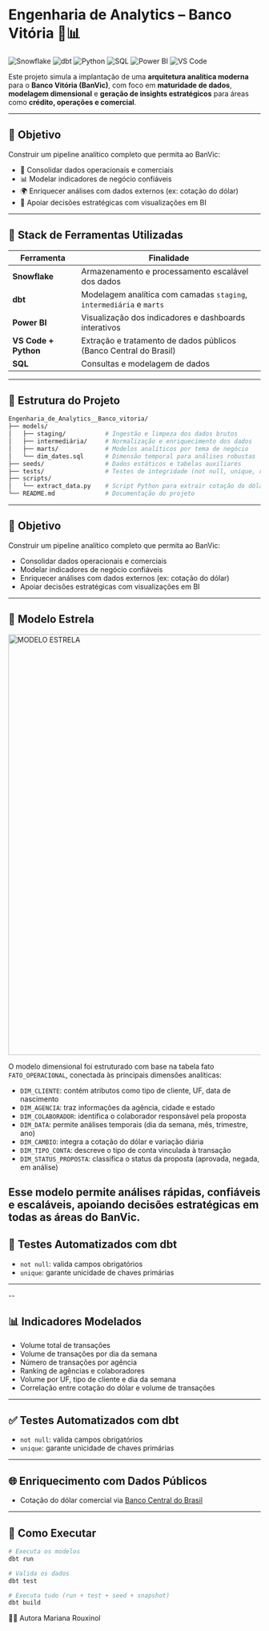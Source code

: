 
# Engenharia de Analytics – Banco Vitória 🏦📊  

![Snowflake](https://img.shields.io/badge/Snowflake-29B5E8?style=for-the-badge&logo=snowflake&logoColor=white)
![dbt](https://img.shields.io/badge/dbt-FF694B?style=for-the-badge&logo=dbt&logoColor=white)
![Python](https://img.shields.io/badge/Python-3776AB?style=for-the-badge&logo=python&logoColor=white)
![SQL](https://img.shields.io/badge/SQL-025E8C?style=for-the-badge&logo=postgresql&logoColor=white)
![Power BI](https://img.shields.io/badge/Power%20BI-F2C811?style=for-the-badge&logo=powerbi&logoColor=black)
![VS Code](https://img.shields.io/badge/VS%20Code-007ACC?style=for-the-badge&logo=visualstudiocode&logoColor=white)

Este projeto simula a implantação de uma **arquitetura analítica moderna** para o **Banco Vitória (BanVic)**, com foco em **maturidade de dados**, **modelagem dimensional** e **geração de insights estratégicos** para áreas como **crédito, operações e comercial**.  

---

## 📌 Objetivo  

Construir um pipeline analítico completo que permita ao BanVic:  

- 📂 Consolidar dados operacionais e comerciais  
- 📊 Modelar indicadores de negócio confiáveis  
- 🌍 Enriquecer análises com dados externos (ex: cotação do dólar)  
- 🧠 Apoiar decisões estratégicas com visualizações em BI  

---

## 🧰 Stack de Ferramentas Utilizadas  

| Ferramenta         | Finalidade                                                                 |
|--------------------|----------------------------------------------------------------------------|
| **Snowflake**      | Armazenamento e processamento escalável dos dados                         |
| **dbt**            | Modelagem analítica com camadas `staging`, `intermediária` e `marts`       |
| **Power BI**       | Visualização dos indicadores e dashboards interativos                     |
| **VS Code + Python** | Extração e tratamento de dados públicos (Banco Central do Brasil)        |
| **SQL**            | Consultas e modelagem de dados         

---

## 📁 Estrutura do Projeto  

```bash
Engenharia_de_Analytics__Banco_vitoria/
├── models/
│   ├── staging/           # Ingestão e limpeza dos dados brutos
│   ├── intermediária/     # Normalização e enriquecimento dos dados
│   ├── marts/             # Modelos analíticos por tema de negócio
│   └── dim_dates.sql      # Dimensão temporal para análises robustas
├── seeds/                 # Dados estáticos e tabelas auxiliares
├── tests/                 # Testes de integridade (not null, unique, relationships)
├── scripts/
│   └── extract_data.py    # Script Python para extrair cotação do dólar do Banco Central
└── README.md              # Documentação do projeto

```
---

## 📌 Objetivo

Construir um pipeline analítico completo que permita ao BanVic:

- Consolidar dados operacionais e comerciais
- Modelar indicadores de negócio confiáveis
- Enriquecer análises com dados externos (ex: cotação do dólar)
- Apoiar decisões estratégicas com visualizações em BI

---

## 🧠 Modelo Estrela
<img width="780" height="839" alt="MODELO ESTRELA" src="https://github.com/user-attachments/assets/cc55672d-c08d-4515-bba7-a3c744db0e6f" />


O modelo dimensional foi estruturado com base na tabela fato `FATO_OPERACIONAL`, conectada às principais dimensões analíticas:

- `DIM_CLIENTE`: contém atributos como tipo de cliente, UF, data de nascimento
- `DIM_AGENCIA`: traz informações da agência, cidade e estado
- `DIM_COLABORADOR`: identifica o colaborador responsável pela proposta
- `DIM_DATA`: permite análises temporais (dia da semana, mês, trimestre, ano)
- `DIM_CAMBIO`: integra a cotação do dólar e variação diária
- `DIM_TIPO_CONTA`: descreve o tipo de conta vinculada à transação
- `DIM_STATUS_PROPOSTA`: classifica o status da proposta (aprovada, negada, em análise)

Esse modelo permite análises rápidas, confiáveis e escaláveis, apoiando decisões estratégicas em todas as áreas do BanVic.
---

## 🧪 Testes Automatizados com dbt

- `not null`: valida campos obrigatórios
- `unique`: garante unicidade de chaves primárias

---


--

## 📊 Indicadores Modelados

- Volume total de transações
- Volume de transações por dia da semana
- Número de transações por agência
- Ranking de agências e colaboradores
- Volume por UF, tipo de cliente e dia da semana
- Correlação entre cotação do dólar e volume de transações

---

## ✅ Testes Automatizados com dbt

- `not null`: valida campos obrigatórios
- `unique`: garante unicidade de chaves primárias

---

## 🌐 Enriquecimento com Dados Públicos

- Cotação do dólar comercial via [Banco Central do Brasil](https://www.bcb.gov.br)

---

## 🚀 Como Executar

```bash
# Executa os modelos
dbt run

# Valida os dados
dbt test

# Executa tudo (run + test + seed + snapshot)
dbt build
```

👩‍💼 Autora
Mariana Rouxinol



